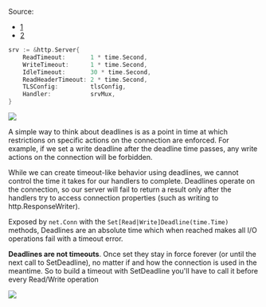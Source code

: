 Source:
 
 - [1](https://ieftimov.com/post/make-resilient-golang-net-http-servers-using-timeouts-deadlines-context-cancellation/)
 - [2](https://blog.cloudflare.com/the-complete-guide-to-golang-net-http-timeouts/)

```go
srv := &http.Server{
    ReadTimeout:       1 * time.Second,
    WriteTimeout:      1 * time.Second,
    IdleTimeout:       30 * time.Second,
    ReadHeaderTimeout: 2 * time.Second,
    TLSConfig:         tlsConfig,
    Handler:           srvMux,
}
```

![](https://ieftimov.com/make-resilient-golang-net-http-servers-using-timeouts-deadlines-context-cancellation/request-lifecycle-timeouts.png)

A simple way to think about deadlines is as a point in time at which restrictions on specific actions on the connection are enforced. For example, if we set a write deadline after the deadline time passes, any write actions on the connection will be forbidden.

While we can create timeout-like behavior using deadlines, we cannot control the time it takes for our handlers to complete. Deadlines operate on the connection, so our server will fail to return a result only after the handlers try to access connection properties (such as writing to http.ResponseWriter).

Exposed by `net.Conn` with the `Set[Read|Write]Deadline(time.Time)` methods, Deadlines are an absolute time which when reached makes all I/O operations fail with a timeout error.

**Deadlines are not timeouts**. Once set they stay in force forever (or until the next call to SetDeadline), no matter if and how the connection is used in the meantime. So to build a timeout with SetDeadline you'll have to call it before every Read/Write operation

![](https://blog.cloudflare.com/content/images/2016/06/Timeouts-001.png)


